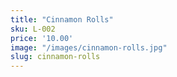 ```yaml
---
title: "Cinnamon Rolls"
sku: L-002
price: '10.00'
image: "/images/cinnamon-rolls.jpg"
slug: cinnamon-rolls
---
```


